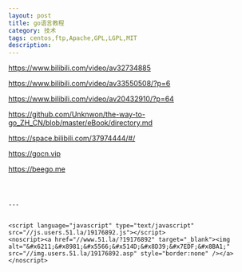 ```yaml
---
layout: post
title: go语言教程
category: 技术
tags: centos,ftp,Apache,GPL,LGPL,MIT
description: 
---
```


https://www.bilibili.com/video/av32734885

https://www.bilibili.com/video/av33550508/?p=6

https://www.bilibili.com/video/av20432910/?p=64

https://github.com/Unknwon/the-way-to-go_ZH_CN/blob/master/eBook/directory.md

https://space.bilibili.com/37974444/#/

https://gocn.vip

https://beego.me


```



---


<script language="javascript" type="text/javascript" src="//js.users.51.la/19176892.js"></script>
<noscript><a href="//www.51.la/?19176892" target="_blank"><img alt="&#x6211;&#x8981;&#x5566;&#x514D;&#x8D39;&#x7EDF;&#x8BA1;" src="//img.users.51.la/19176892.asp" style="border:none" /></a></noscript>

